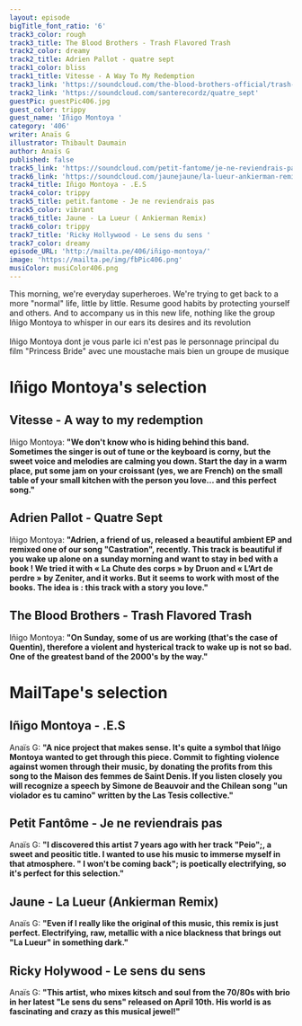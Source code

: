 ```yaml
---
layout: episode
bigTitle_font_ratio: '6'
track3_color: rough
track3_title: The Blood Brothers - Trash Flavored Trash
track2_color: dreamy
track2_title: Adrien Pallot - quatre sept
track1_color: bliss
track1_title: Vitesse - A Way To My Redemption
track3_link: 'https://soundcloud.com/the-blood-brothers-official/trash-flavored-trash'
track2_link: 'https://soundcloud.com/santerecordz/quatre_sept'
guestPic: guestPic406.jpg
guest_color: trippy
guest_name: 'Iñigo Montoya '
category: '406'
writer: Anaïs G
illustrator: Thibault Daumain
author: Anaïs G
published: false
track5_link: 'https://soundcloud.com/petit-fantome/je-ne-reviendrais-pas'
track6_link: 'https://soundcloud.com/jaunejaune/la-lueur-ankierman-remix'
track4_title: Iñigo Montoya - .E.S
track4_color: trippy
track5_title: petit.fantome - Je ne reviendrais pas
track5_color: vibrant
track6_title: Jaune - La Lueur ( Ankierman Remix)
track6_color: trippy
track7_title: 'Ricky Hollywood - Le sens du sens '
track7_color: dreamy
episode_URL: 'http://mailta.pe/406/iñigo-montoya/'
image: 'https://mailta.pe/img/fbPic406.png'
musiColor: musiColor406.png
---
```


<p id="introduction">This morning, we're everyday superheroes. We're trying to get back to a more "normal" life, little by little. Resume good habits by protecting yourself and others. And to accompany us in this new life, nothing like the group Iñigo Montoya to whisper in our ears its desires and its revolution
<br><br>
Iñigo Montoya dont je vous parle ici n'est pas le personnage principal du film "Princess Bride" avec une moustache mais bien un groupe de musique 
</p>


# Iñigo Montoya's selection

##  Vitesse - A way to my redemption 
Iñigo Montoya: **"**We don't know who is hiding behind this band. Sometimes the singer is out of tune or the keyboard is corny, but the sweet voice and melodies are calming you down. Start the day in a warm place, put some jam on your croissant (yes, we are French) on the small table of your small kitchen with the person you love... and this perfect song.**"**

##  Adrien Pallot - Quatre Sept 
Iñigo Montoya: **"**Adrien, a friend of us, released a beautiful ambient EP and remixed one of our song "Castration", recently. This track is beautiful if you wake up alone on a sunday morning and want to stay in bed with a book ! We tried it with « La Chute des corps » by Druon and « L’Art de perdre » by Zeniter, and it works. But it seems to work with most of the books. The idea is : this track with a story you love.**"**

##  The Blood Brothers - Trash Flavored Trash 
Iñigo Montoya: **"**On Sunday, some of us are working (that's the case of Quentin), therefore a violent and hysterical track to wake up is not so bad. One of the greatest band of the 2000's by the way.**"**

# MailTape's selection

## Iñigo Montoya  - .E.S
Anaïs G: **"**A nice project that makes sense. It's quite a symbol that Iñigo Montoya wanted to get through this piece. Commit to fighting violence against women through their music, by donating the profits from this song to the Maison des femmes de Saint Denis. If you listen closely you will recognize a speech by Simone de Beauvoir and the Chilean song "un violador es tu camino" written by the Las Tesis collective.**"**

## Petit Fantôme - Je ne reviendrais pas
Anaïs G: **"**I discovered this artist 7 years ago with her track &quot;Peio";, a sweet and peositic title. I wanted to use his music to immerse myself in that atmosphere. &quot; I won't be coming back"; is poetically electrifying, so it's perfect for this selection.**"**

## Jaune - La Lueur (Ankierman Remix)
Anaïs G: **"**Even if I really like the original of this music, this remix is just perfect. Electrifying, raw, metallic with a nice blackness that brings out "La Lueur" in something dark.**"**

## Ricky Holywood - Le sens du sens
Anaïs G: **"**This artist, who mixes kitsch and soul from the 70/80s with brio in her latest "Le sens du sens" released on April 10th. His world is as fascinating and crazy as this musical jewel!**"**


<p id="outroduction"> </p>
